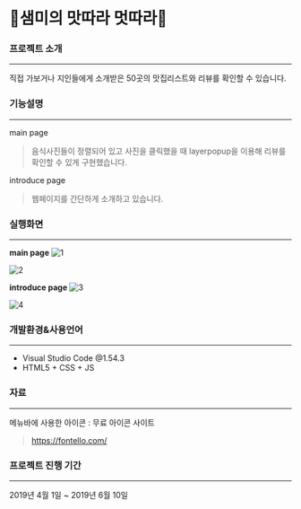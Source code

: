 # 🥨샘미의 맛따라 멋따라🥨

### 프로젝트 소개
-----------
직접 가보거나 지인들에게 소개받은 50곳의 맛집리스트와 리뷰를 확인할 수 있습니다.


### 기능설명
-----------
main page
> 음식사진들이 정렬되어 있고 사진을 클릭했을 때 layerpopup을 이용해 리뷰를 확인할 수 있게 구현했습니다.

introduce page
> 웹페이지를 간단하게 소개하고 있습니다.


### 실행화면
-----------
**main page**
![1](https://user-images.githubusercontent.com/81849019/113645362-b5ed1480-96c1-11eb-8e6b-66601af00d4f.PNG)

![2](https://user-images.githubusercontent.com/81849019/113645391-c604f400-96c1-11eb-8ffb-84e1b460b72d.PNG)

**introduce page**
![3](https://user-images.githubusercontent.com/81849019/113645422-d2894c80-96c1-11eb-8275-36a4cd0a911c.PNG)

![4](https://user-images.githubusercontent.com/81849019/113645443-dd43e180-96c1-11eb-892d-d4a3737eee95.PNG)


### 개발환경&사용언어
-----------
* Visual Studio Code @1.54.3
* HTML5 + CSS + JS


### 자료
-----------
메뉴바에 사용한 아이콘 : 무료 아이콘 사이트
> https://fontello.com/


### 프로젝트 진행 기간
-----------
2019년 4월 1일 ~ 2019년 6월 10일
